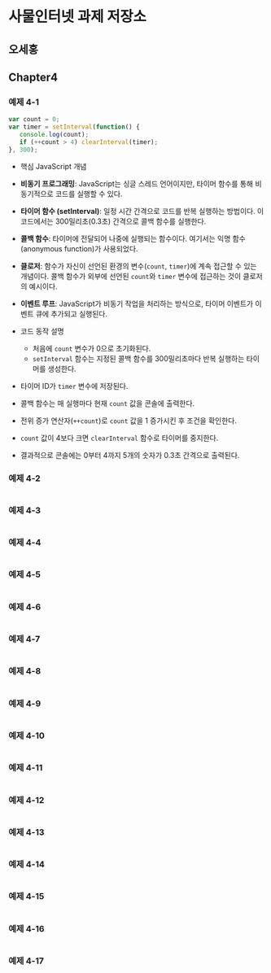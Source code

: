 # 사물인터넷 과제 저장소
## 오세홍

## Chapter4
### 예제 4-1
```javascript
var count = 0;
var timer = setInterval(function() {
   console.log(count);
   if (++count > 4) clearInterval(timer);
}, 300);
```
- 핵심 JavaScript 개념  
 - **비동기 프로그래밍**: JavaScript는 싱글 스레드 언어이지만, 타이머 함수를 통해 비동기적으로 코드를 실행할 수 있다.
 - **타이머 함수 (setInterval)**: 일정 시간 간격으로 코드를 반복 실행하는 방법이다. 이 코드에서는 300밀리초(0.3초) 간격으로 콜백 함수를 실행한다.
 - **콜백 함수**: 타이머에 전달되어 나중에 실행되는 함수이다. 여기서는 익명 함수(anonymous function)가 사용되었다.
 - **클로저**: 함수가 자신이 선언된 환경의 변수(`count`, `timer`)에 계속 접근할 수 있는 개념이다. 콜백 함수가 외부에 선언된 `count`와 `timer` 변수에 접근하는 것이 클로저의 예시이다.
 - **이벤트 루프**: JavaScript가 비동기 작업을 처리하는 방식으로, 타이머 이벤트가 이벤트 큐에 추가되고 실행된다.

- 코드 동작 설명  
  - 처음에 `count` 변수가 0으로 초기화된다.
  - `setInterval` 함수는 지정된 콜백 함수를 300밀리초마다 반복 실행하는 타이머를 생성한다.
 - 타이머 ID가 `timer` 변수에 저장된다.
 - 콜백 함수는 매 실행마다 현재 `count` 값을 콘솔에 출력한다.
 - 전위 증가 연산자(`++count`)로 `count` 값을 1 증가시킨 후 조건을 확인한다.
 - `count` 값이 4보다 크면 `clearInterval` 함수로 타이머를 중지한다.
 - 결과적으로 콘솔에는 0부터 4까지 5개의 숫자가 0.3초 간격으로 출력된다.

### 예제 4-2
```javascript

```

### 예제 4-3
```javascript

```

### 예제 4-4
```javascript

```

### 예제 4-5
```javascript

```

### 예제 4-6
```javascript

```

### 예제 4-7
```javascript

```

### 예제 4-8
```javascript

```

### 예제 4-9
```javascript

```

### 예제 4-10
```javascript

```

### 예제 4-11
```javascript

```

### 예제 4-12
```javascript

```

### 예제 4-13
```javascript

```

### 예제 4-14
```javascript

```

### 예제 4-15
```javascript

```

### 예제 4-16
```javascript

```

### 예제 4-17
```javascript

```


